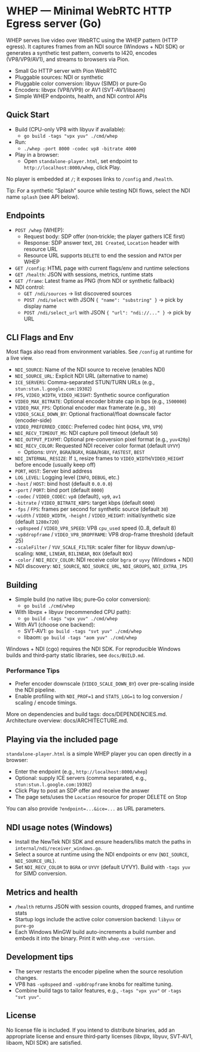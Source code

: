 # WHEP — Minimal WebRTC HTTP Egress server (Go)

WHEP serves live video over WebRTC using the WHEP pattern (HTTP egress). It captures frames from an NDI source (Windows + NDI SDK) or generates a synthetic test pattern, converts to I420, encodes (VP8/VP9/AV1), and streams to browsers via Pion.

- Small Go HTTP server with Pion WebRTC
- Pluggable sources: NDI or synthetic
- Pluggable color conversion: libyuv (SIMD) or pure‑Go
- Encoders: libvpx (VP8/VP9) or AV1 (SVT‑AV1/libaom)
- Simple WHEP endpoints, health, and NDI control APIs


## Quick Start

- Build (CPU-only VP8 with libyuv if available):
  - `go build -tags "vpx yuv" ./cmd/whep`
- Run:
  - `./whep -port 8000 -codec vp8 -bitrate 4000`
- Play in a browser:
  - Open `standalone-player.html`, set endpoint to `http://localhost:8000/whep`, click Play.

No player is embedded at `/`; it exposes links to `/config` and `/health`.

Tip: For a synthetic “Splash” source while testing NDI flows, select the NDI name `splash` (see API below).


## Endpoints

- `POST /whep` (WHEP):
  - Request body: SDP offer (non‑trickle; the player gathers ICE first)
  - Response: SDP answer text, `201 Created`, `Location` header with resource URL
  - Resource URL supports `DELETE` to end the session and `PATCH` per WHEP
- `GET /config`: HTML page with current flags/env and runtime selections
- `GET /health`: JSON with sessions, metrics, runtime stats
- `GET /frame`: Latest frame as PNG (from NDI or synthetic fallback)
- NDI control:
  - `GET /ndi/sources` → list discovered sources
  - `POST /ndi/select` with JSON `{ "name": "substring" }` → pick by display name
  - `POST /ndi/select_url` with JSON `{ "url": "ndi://..." }` → pick by URL


## CLI Flags and Env

Most flags also read from environment variables. See `/config` at runtime for a live view.

- `NDI_SOURCE`: Name of the NDI source to receive (enables NDI)
- `NDI_SOURCE_URL`: Explicit NDI URL (alternative to name)
- `ICE_SERVERS`: Comma-separated STUN/TURN URLs (e.g., `stun:stun.l.google.com:19302`)
- `FPS`, `VIDEO_WIDTH`, `VIDEO_HEIGHT`: Synthetic source configuration
- `VIDEO_MAX_BITRATE`: Optional encoder bitrate cap in bps (e.g., `1500000`)
- `VIDEO_MAX_FPS`: Optional encoder max framerate (e.g., `30`)
- `VIDEO_SCALE_DOWN_BY`: Optional fractional/float downscale factor (encoder-side)
- `VIDEO_PREFERRED_CODEC`: Preferred codec hint (`H264`, `VP8`, `VP9`)
- `NDI_RECV_TIMEOUT_MS`: NDI capture poll timeout (default `50`)
- `NDI_OUTPUT_PIXFMT`: Optional pre-conversion pixel format (e.g., `yuv420p`)
- `NDI_RECV_COLOR`: Requested NDI receiver color format (default `UYVY`)
  - Options: `UYVY`, `BGRA`/`BGRX`, `RGBA`/`RGBX`, `FASTEST`, `BEST`
- `NDI_INTERNAL_RESIZE`: If `1`, resize frames to `VIDEO_WIDTH`/`VIDEO_HEIGHT` before encode (usually keep off)
- `PORT`, `HOST`: Server bind address
- `LOG_LEVEL`: Logging level (`INFO`, `DEBUG`, etc.)
- `-host` / `HOST`: bind host (default `0.0.0.0`)
- `-port` / `PORT`: bind port (default `8000`)
- `-codec` / `VIDEO_CODEC`: `vp8` (default), `vp9`, `av1`
- `-bitrate` / `VIDEO_BITRATE_KBPS`: target kbps (default `6000`)
- `-fps` / `FPS`: frames per second for synthetic source (default `30`)
- `-width` / `VIDEO_WIDTH`, `-height` / `VIDEO_HEIGHT`: initial/synthetic size (default `1280x720`)
- `-vp8speed` / `VIDEO_VP8_SPEED`: VP8 `cpu_used` speed (0..8, default 8)
- `-vp8dropframe` / `VIDEO_VP8_DROPFRAME`: VP8 drop-frame threshold (default 25)
- `-scaleFilter` / `YUV_SCALE_FILTER`: scaler filter for libyuv down/up-scaling: `NONE`, `LINEAR`, `BILINEAR`, `BOX` (default `BOX`)
- `-color` / `NDI_RECV_COLOR`: NDI receive color `bgra` or `uyvy` (Windows + NDI)
- NDI discovery: `NDI_SOURCE`, `NDI_SOURCE_URL`, `NDI_GROUPS`, `NDI_EXTRA_IPS`


## Building

- Simple build (no native libs; pure‑Go color conversion):
  - `go build ./cmd/whep`
- With libvpx + libyuv (recommended CPU path):
  - `go build -tags "vpx yuv" ./cmd/whep`
- With AV1 (choose one backend):
  - SVT‑AV1: `go build -tags "svt yuv" ./cmd/whep`
  - libaom: `go build -tags "aom yuv" ./cmd/whep`

Windows + NDI (cgo) requires the NDI SDK. For reproducible Windows builds and third‑party static libraries, see `docs/BUILD.md`.

### Performance Tips

- Prefer encoder downscale (`VIDEO_SCALE_DOWN_BY`) over pre-scaling inside the NDI pipeline.
- Enable profiling with `NDI_PROF=1` and `STATS_LOG=1` to log conversion / scaling / encode timings.

More on dependencies and build tags: docs/DEPENDENCIES.md. Architecture overview: docs/ARCHITECTURE.md.


## Playing via the included page

`standalone-player.html` is a simple WHEP player you can open directly in a browser:

- Enter the endpoint (e.g., `http://localhost:8000/whep`)
- Optional: supply ICE servers (comma separated, e.g., `stun:stun.l.google.com:19302`)
- Click Play to post an SDP offer and receive the answer
- The page sets/uses the `Location` resource for proper DELETE on Stop

You can also provide `?endpoint=...&ice=...` as URL parameters.


## NDI usage notes (Windows)

- Install the NewTek NDI SDK and ensure headers/libs match the paths in `internal/ndi/receiver_windows.go`.
- Select a source at runtime using the NDI endpoints or env (`NDI_SOURCE`, `NDI_SOURCE_URL`).
- Set `NDI_RECV_COLOR` to `BGRA` or `UYVY` (default UYVY). Build with `-tags yuv` for SIMD conversion.


## Metrics and health

- `/health` returns JSON with session counts, dropped frames, and runtime stats
- Startup logs include the active color conversion backend: `libyuv` or `pure-go`
- Each Windows MinGW build auto-increments a build number and embeds it into the binary. Print it with `whep.exe -version`.


## Development tips

- The server restarts the encoder pipeline when the source resolution changes.
- VP8 has `-vp8speed` and `-vp8dropframe` knobs for realtime tuning.
- Combine build tags to tailor features, e.g., `-tags "vpx yuv"` or `-tags "svt yuv"`.


## License

No license file is included. If you intend to distribute binaries, add an appropriate license and ensure third‑party licenses (libvpx, libyuv, SVT‑AV1, libaom, NDI SDK) are satisfied.

